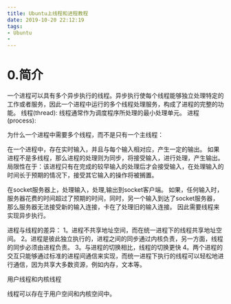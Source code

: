 ```yaml
---
title: Ubuntu上线程和进程教程
date: 2019-10-20 22:12:19
tags:
- Ubuntu
- 
---
```


# 0.简介
一个进程可以具有多个异步执行的线程。异步执行使每个线程能够独立处理特定的工作或者服务，因此一个进程中运行的多个线程处理服务，构成了进程的完整的功能。
线程(thread):
线程通常作为调度程序所处理的最小处理单元。
进程(process):

为什么一个进程中需要多个线程，而不是只有一个主线程：

在一个进程中，存在实时输入，并且与每个输入相对应，产生一定的输出。
如果进程不是多线程，那么进程的处理则为同步，将接受输入，进行处理，产生输出。
局限性在于：该进程只有在完成的较早输入的处理后才会接受输入，在处理输入的时间长于预期的情况下，接受其它输入的操作将被搁置。

在socket服务器上，处理输入，处理,输出到socket客户端。
如果，任何输入时，服务器花费的时间超过了预期的时间，同时，另一个输入到达了socket服务器，那么服务器无法接受新的输入连接，卡在了处理旧的输入连接。
因此需要线程来实现异步执行。

进程与线程的差异：
1。进程不共享地址空间，而在统一进程下的线程共享地址空间。
2。进程是彼此独立执行的，进程之间的同步通过内核负责，另一方面，线程的同步必须由进程负责。
3。与进程的切换相比，线程的切换更快
4。两个进程的交互只能够通过标准的进程间通信来实现，而统一进程下执行的线程可以轻松地进行通信，因为共享大多数资源，例如内存，文本等。

用户线程和内核线程

线程可以存在于用户空间和内核空间中。





